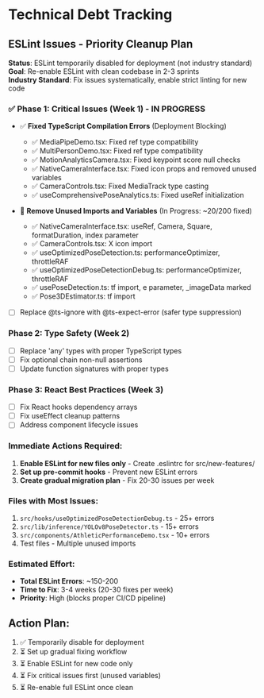 # Technical Debt Tracking

## ESLint Issues - Priority Cleanup Plan

**Status**: ESLint temporarily disabled for deployment (not industry standard)  
**Goal**: Re-enable ESLint with clean codebase in 2-3 sprints  
**Industry Standard**: Fix issues systematically, enable strict linting for new code

### ✅ Phase 1: Critical Issues (Week 1) - IN PROGRESS 
- ✅ **Fixed TypeScript Compilation Errors** (Deployment Blocking)
  - ✅ MediaPipeDemo.tsx: Fixed ref type compatibility 
  - ✅ MultiPersonDemo.tsx: Fixed ref type compatibility
  - ✅ MotionAnalyticsCamera.tsx: Fixed keypoint score null checks
  - ✅ NativeCameraInterface.tsx: Fixed icon props and removed unused variables
  - ✅ CameraControls.tsx: Fixed MediaTrack type casting
  - ✅ useComprehensivePoseAnalytics.ts: Fixed useRef initialization

- 🔄 **Remove Unused Imports and Variables** (In Progress: ~20/200 fixed)
  - ✅ NativeCameraInterface.tsx: useRef, Camera, Square, formatDuration, index parameter
  - ✅ CameraControls.tsx: X icon import
  - ✅ useOptimizedPoseDetection.ts: performanceOptimizer, throttleRAF
  - ✅ useOptimizedPoseDetectionDebug.ts: performanceOptimizer, throttleRAF
  - ✅ usePoseDetection.ts: tf import, e parameter, _imageData marked
  - ✅ Pose3DEstimator.ts: tf import

- [ ] Replace @ts-ignore with @ts-expect-error (safer type suppression)

### Phase 2: Type Safety (Week 2)  
- [ ] Replace 'any' types with proper TypeScript types
- [ ] Fix optional chain non-null assertions
- [ ] Update function signatures with proper types

### Phase 3: React Best Practices (Week 3)
- [ ] Fix React hooks dependency arrays
- [ ] Fix useEffect cleanup patterns
- [ ] Address component lifecycle issues

### Immediate Actions Required:
1. **Enable ESLint for new files only** - Create .eslintrc for src/new-features/
2. **Set up pre-commit hooks** - Prevent new ESLint errors
3. **Create gradual migration plan** - Fix 20-30 issues per week

### Files with Most Issues:
1. `src/hooks/useOptimizedPoseDetectionDebug.ts` - 25+ errors
2. `src/lib/inference/YOLOv8PoseDetector.ts` - 15+ errors  
3. `src/components/AthleticPerformanceDemo.tsx` - 10+ errors
4. Test files - Multiple unused imports

### Estimated Effort:
- **Total ESLint Errors**: ~150-200
- **Time to Fix**: 3-4 weeks (20-30 fixes per week)
- **Priority**: High (blocks proper CI/CD pipeline)

## Action Plan:
1. ✅ Temporarily disable for deployment
2. ⏳ Set up gradual fixing workflow  
3. ⏳ Enable ESLint for new code only
4. ⏳ Fix critical issues first (unused variables)
5. ⏳ Re-enable full ESLint once clean
